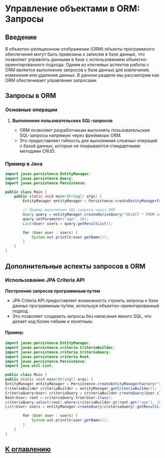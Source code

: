 # Управление объектами в ORM: Запросы

## Введение

В объектно-реляционном отображении (ORM) объекты программного обеспечения могут быть привязаны к записям в базе данных, что позволяет управлять данными в базе с использованием объектно-ориентированного подхода. Одним из ключевых аспектов работы с ORM является выполнение запросов к базе данных для извлечения, изменения или удаления данных. В данном разделе мы рассмотрим как ORM обеспечивает управление запросами.

## Запросы в ORM

### Основные операции

1. **Выполнение пользовательских SQL-запросов**

    - ORM позволяет разработчикам выполнять пользовательские SQL-запросы напрямую через фреймворк ORM.
    - Это предоставляет гибкость для выполнения сложных операций с базой данных, которые не покрываются стандартными методами CRUD.

### Пример в Java

```java
import javax.persistence.EntityManager;
import javax.persistence.Query;
import javax.persistence.Persistence;

public class Main {
    public static void main(String[] args) {
        EntityManager entityManager = Persistence.createEntityManagerFactory("your-persistence-unit").createEntityManager();

        // Пример выполнения SQL-запроса через ORM
        Query query = entityManager.createNativeQuery("SELECT * FROM users WHERE age > :age", User.class);
        query.setParameter("age", 18);
        List<User> users = query.getResultList();

        for (User user : users) {
            System.out.println(user.getName());
        }
    }
}
```

## Дополнительные аспекты запросов в ORM
### Использование JPA Criteria API
**Построение запросов программным путем**

- JPA Criteria API предоставляет возможность строить запросы к базе данных программным путем, используя объектно-ориентированный подход.
- Это позволяет создавать запросы без написания явного SQL, что делает код более гибким и понятным.

#### Пример:
```java
import javax.persistence.EntityManager;
import javax.persistence.criteria.CriteriaBuilder;
import javax.persistence.criteria.CriteriaQuery;
import javax.persistence.criteria.Root;
import javax.persistence.Persistence;
import java.util.List;

public class Main {
public static void main(String[] args) {
EntityManager entityManager = Persistence.createEntityManagerFactory("your-persistence-unit").createEntityManager();
CriteriaBuilder criteriaBuilder = entityManager.getCriteriaBuilder();
CriteriaQuery<User> criteriaQuery = criteriaBuilder.createQuery(User.class);
Root<User> root = criteriaQuery.from(User.class);
criteriaQuery.select(root).where(criteriaBuilder.gt(root.get("age"), 18));
List<User> users = entityManager.createQuery(criteriaQuery).getResultList();

        for (User user : users) {
            System.out.println(user.getName());
        }
    }
}
```

## [К оглавлению](../references.md)